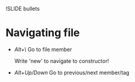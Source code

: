 !SLIDE bullets

# Navigating file #

* _Alt+\\_ Go to file member

  Write 'new' to navigate to constructor!
* _Alt+Up/Down_ Go to previous/next member/tag
